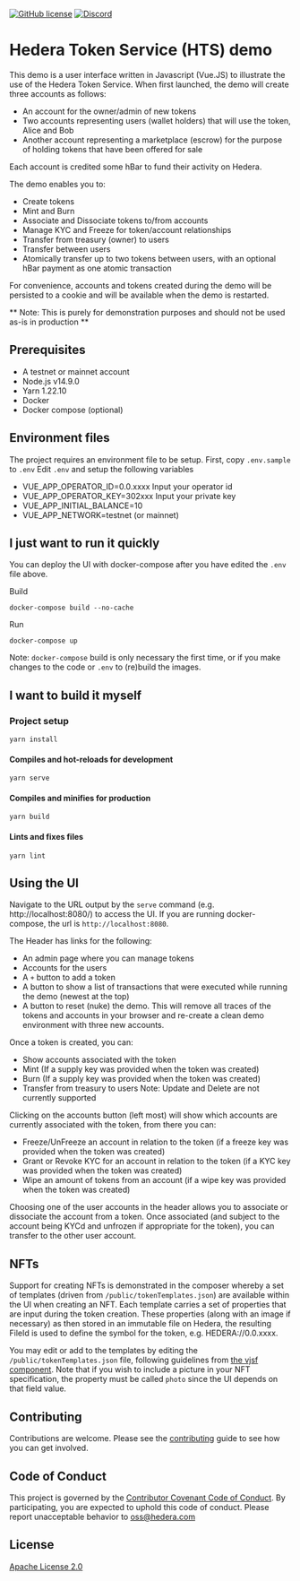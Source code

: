 [![GitHub license](https://img.shields.io/github/license/hashgraph/hedera-hts-demo)](https://github.com/hashgraph/hedera-hts-demo/blob/master/LICENSE)
[![Discord](https://img.shields.io/badge/discord-join%20chat-blue.svg)](https://hedera.com/discord)

# Hedera Token Service (HTS) demo

This demo is a user interface written in Javascript (Vue.JS) to illustrate the use of the Hedera Token Service. When first launched, the demo will create three accounts as follows:
* An account for the owner/admin of new tokens
* Two accounts representing users (wallet holders) that will use the token, Alice and Bob
* Another account representing a marketplace (escrow) for the purpose of holding tokens that have been offered for sale

Each account is credited some hBar to fund their activity on Hedera.

The demo enables you to:
* Create tokens
* Mint and Burn
* Associate and Dissociate tokens to/from accounts
* Manage KYC and Freeze for token/account relationships
* Transfer from treasury (owner) to users
* Transfer between users
* Atomically transfer up to two tokens between users, with an optional hBar payment as one atomic transaction

For convenience, accounts and tokens created during the demo will be persisted to a cookie and will be available when the demo is restarted.

** Note: This is purely for demonstration purposes and should not be used as-is in production **

## Prerequisites

* A testnet or mainnet account
* Node.js v14.9.0
* Yarn 1.22.10
* Docker 
* Docker compose (optional)

## Environment files

The project requires an environment file to be setup. 
First, copy `.env.sample` to `.env`
Edit `.env` and setup the following variables

* VUE_APP_OPERATOR_ID=0.0.xxxx Input your operator id 
* VUE_APP_OPERATOR_KEY=302xxx Input your private key
* VUE_APP_INITIAL_BALANCE=10
* VUE_APP_NETWORK=testnet (or mainnet)

## I just want to run it quickly

You can deploy the UI with docker-compose after you have edited the `.env` file above.

Build
```shell script
docker-compose build --no-cache
```

Run
```shell script
docker-compose up
```

Note: `docker-compose` build is only necessary the first time, or if you make changes to the code or `.env` to (re)build the images. 

## I want to build it myself

### Project setup
```
yarn install
```

#### Compiles and hot-reloads for development
```
yarn serve
```

#### Compiles and minifies for production
```
yarn build
```

#### Lints and fixes files
```
yarn lint
```

## Using the UI

Navigate to the URL output by the `serve` command (e.g. http://localhost:8080/) to access the UI.
If you are running docker-compose, the url is `http://localhost:8080`.

The Header has links for the following:
* An admin page where you can manage tokens
* Accounts for the users
* A `+` button to add a token
* A button to show a list of transactions that were executed while running the demo (newest at the top)
* A button to reset (nuke) the demo. This will remove all traces of the tokens and accounts in your browser and re-create a clean demo environment with three new accounts.

Once a token is created, you can:
* Show accounts associated with the token
* Mint (If a supply key was provided when the token was created)
* Burn (If a supply key was provided when the token was created) 
* Transfer from treasury to users
Note: Update and Delete are not currently supported

Clicking on the accounts button (left most) will show which accounts are currently associated with the token, from there you can:
* Freeze/UnFreeze an account in relation to the token (if a freeze key was provided when the token was created)
* Grant or Revoke KYC for an account in relation to the token (if a KYC key was provided when the token was created)
* Wipe an amount of tokens from an account (if a wipe key was provided when the token was created)

Choosing one of the user accounts in the header allows you to associate or dissociate the account from a token.
Once associated (and subject to the account being KYCd and unfrozen if appropriate for the token), you can transfer to the other user account.

## NFTs

Support for creating NFTs is demonstrated in the composer whereby a set of templates (driven from `/public/tokenTemplates.json`) are available within the UI when creating an NFT.
Each template carries a set of properties that are input during the token creation.
These properties (along with an image if necessary) as then stored in an immutable file on Hedera, the resulting FileId is used to define the symbol for the token, e.g. HEDERA://0.0.xxxx.

You may edit or add to the templates by editing the `/public/tokenTemplates.json` file, following guidelines from [the vjsf component](https://koumoul-dev.github.io/vuetify-jsonschema-form/latest/about).
Note that if you wish to include a picture in your NFT specification, the property must be called `photo` since the UI depends on that field value.

## Contributing

Contributions are welcome. Please see the [contributing](CONTRIBUTING.md) guide to see how you can get
involved.

## Code of Conduct

This project is governed by the [Contributor Covenant Code of Conduct](CODE_OF_CONDUCT.md). By participating, you are
expected to uphold this code of conduct. Please report unacceptable behavior to [oss@hedera.com](mailto:oss@hedera.com)

## License

[Apache License 2.0](LICENSE)
